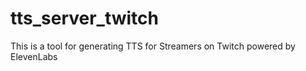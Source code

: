 # tts_server_twitch
This is a tool for generating TTS for Streamers on Twitch powered by ElevenLabs
